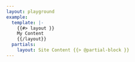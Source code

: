 ```yaml
---
layout: playground
example:
  template: |-
    {{#> layout }}
    My Content
    {{/layout}}
  partials:
    layout: Site Content {{> @partial-block }}
---
```

